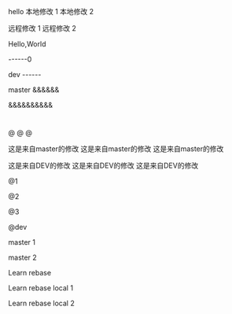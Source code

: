 hello
本地修改 1
本地修改 2

远程修改 1
远程修改 2

Hello,World



------0



dev ------

master &&&&&&

&&&&&&&&&&

#
#
#

@
@
@

这是来自master的修改
这是来自master的修改
这是来自master的修改


这是来自DEV的修改
这是来自DEV的修改
这是来自DEV的修改

@1

@2

@3

@dev

master 1

master 2



Learn rebase




Learn rebase local 1

Learn rebase local 2
